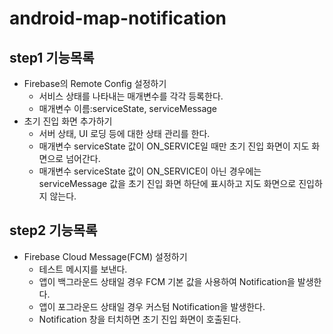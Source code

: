 # android-map-notification
## step1 기능목록
- Firebase의 Remote Config 설정하기 
  - 서비스 상태를 나타내는 매개변수를 각각 등록한다.
  - 매개변수 이름:serviceState, serviceMessage 
- 초기 진입 화면 추가하기
  - 서버 상태, UI 로딩 등에 대한 상태 관리를 한다.
  - 매개변수 serviceState 값이 ON_SERVICE일 때만 초기 진입 화면이 지도 화면으로 넘어간다. 
  - 매개변수 serviceState 값이 ON_SERVICE이 아닌 경우에는 serviceMessage 값을 초기 진입 화면 하단에 표시하고 지도 화면으로 진입하지 않는다.
## step2 기능목록
- Firebase Cloud Message(FCM) 설정하기
  - 테스트 메시지를 보낸다. 
  - 앱이 백그라운드 상태일 경우 FCM 기본 값을 사용하여 Notification을 발생한다. 
  - 앱이 포그라운드 상태일 경우 커스텀 Notification을 발생한다.
  - Notification 창을 터치하면 초기 진입 화면이 호출된다.
